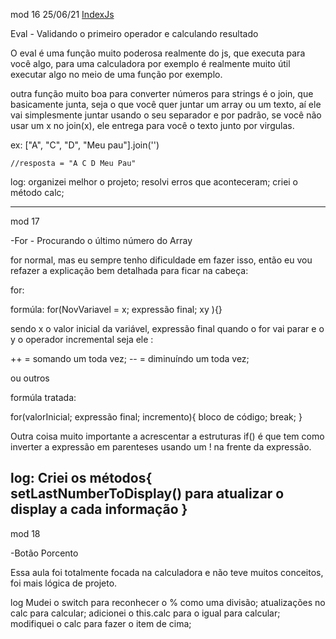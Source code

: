 mod 16                                                25/06/21
[IndexJs](../IndexJs.md)

Eval - Validando o primeiro operador e calculando resultado

O eval é uma função muito poderosa realmente do js, que
executa para você algo, para uma calculadora por exemplo
é realmente muito útil executar algo no meio de uma função
por exemplo.

outra função muito boa para converter números para strings
é o join, que basicamente junta, seja o que você quer 
juntar um array ou um texto, aí ele vai simplesmente juntar
usando o seu separador e por padrão, se você não usar um 
x no join(x), ele entrega para você o texto junto por 
virgulas.

ex: 
    ["A", "C", "D", "Meu pau"].join('')

    //resposta = "A C D Meu Pau"

log: 
    organizei melhor o projeto;
    resolvi erros que aconteceram;
    criei o método calc;

------------------------------------------------------------

mod 17

-For - Procurando o último número do Array

for normal, mas eu sempre tenho dificuldade em fazer isso,
então eu vou refazer a explicação bem detalhada para ficar
na cabeça:

for:

formúla:  for(NovVariavel = x; expressão final; xy ){}

sendo x o valor inicial da variável, expressão final quando
o for vai parar e o y o operador incremental seja ele :

++ = somando um toda vez;
-- = diminuíndo um toda vez;

ou outros

formúla tratada:

for(valorInicial; expressão final; incremento){
    bloco de código;
    break;
}

Outra coisa muito importante a acrescentar a estruturas if()
é que tem como inverter a expressão em parenteses usando 
um ! na frente da expressão.

log:
    Criei os métodos{
        setLastNumberToDisplay() para atualizar o display 
        a cada informação
    }
------------------------------------------------------------
mod 18 

-Botão Porcento

Essa aula foi totalmente focada na calculadora e não teve
muitos conceitos, foi mais lógica de projeto.

log
    Mudei o switch para reconhecer o % como uma divisão;
    atualizações no calc para calcular;
    adicionei o this.calc para o igual para calcular;
    modifiquei o calc para fazer o item de cima;